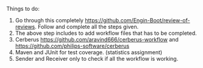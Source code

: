Things to do:

1. Go through this completely https://github.com/Engin-Boot/review-of-reviews. Follow and complete all the steps given.
2. The above step includes to add workflow files that has to be completed.
3. Cerberus https://github.com/aravind666/cerberus-workflow and https://github.com/philips-software/cerberus 
3. Maven and JUnit for test coverage. (statistics assignment)
4. Sender and Receiver only to check if all the workflow is working.
